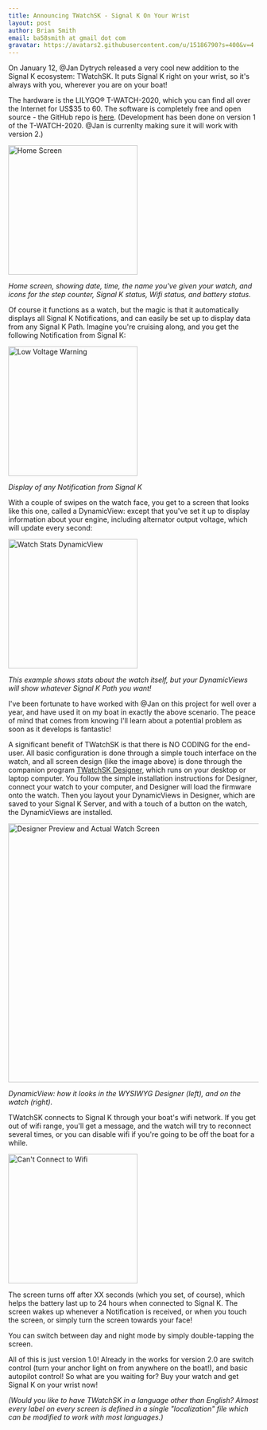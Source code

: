 ```yaml
---
title: Announcing TWatchSK - Signal K On Your Wrist
layout: post
author: Brian Smith
email: ba58smith at gmail dot com
gravatar: https://avatars2.githubusercontent.com/u/15186790?s=400&v=4
---
```


On January 12, @Jan Dytrych released a very cool new addition to the Signal K ecosystem: TWatchSK. It puts Signal K right on your wrist, so it's always with you, wherever you are on your boat!

The hardware is the LILYGO® T-WATCH-2020, which you can find all over the Internet for US$35 to 60. The software is completely free and open source - the GitHub repo is [here](https://github.com/JohnySeven/TWatchSK). (Development has been done on version 1 of the T-WATCH-2020. @Jan is currenlty making sure it will work with version 2.)

<img src="https://user-images.githubusercontent.com/15186790/149951744-9426eb2c-d04e-4c16-aa08-4785fcaee0cc.png" alt="Home Screen" width="260"/>

*Home screen, showing date, time, the name you've given your watch, and icons for the step counter, Signal K status, Wifi status, and battery status.*

Of course it functions as a watch, but the magic is that it automatically displays all Signal K Notifications, and can easily be set up to display data from any Signal K Path. Imagine you're cruising along, and you get the following Notification from Signal K:

<img src="https://user-images.githubusercontent.com/15186790/149951793-35c792a1-a671-4640-abf4-470d7bb43901.png" alt="Low Voltage Warning" width=260/>

*Display of any Notification from Signal K*

With a couple of swipes on the watch face, you get to a screen that looks like this one, called a DynamicView: except that you've set it up to display information about your engine, including alternator output voltage, which will update every second:

<img src="https://user-images.githubusercontent.com/15186790/149951809-2f87b3a3-4294-4392-9b45-9e45762394ab.png" alt="Watch Stats DynamicView" width=260/>

*This example shows stats about the watch itself, but your DynamicViews will show whatever Signal K Path you want!*

I've been fortunate to have worked with @Jan on this project for well over a year, and have used it on my boat in exactly the above scenario. The peace of mind that comes from knowing I'll learn about a potential problem as soon as it develops is fantastic!

A significant benefit of TWatchSK is that there is NO CODING for the end-user. All basic configuration is done through a simple touch interface on the watch, and all screen design (like the image above) is done through the companion program [TWatchSK Designer](https://github.com/JohnySeven/TWatchSKDesigner#twatchskdesigner), which runs on your desktop or laptop computer. You follow the simple installation instructions for Designer, connect your watch to your computer, and Designer will load the firmware onto the watch. Then you layout your DynamicViews in Designer, which are saved to your Signal K Server, and with a touch of a button on the watch, the DynamicViews are installed.

<img src="https://user-images.githubusercontent.com/15186790/149958975-85643519-7302-4f71-94c9-a1366b9c5632.png" alt="Designer Preview and Actual Watch Screen" width=520/>

*DynamicView: how it looks in the WYSIWYG Designer (left), and on the watch (right).*

TWatchSK connects to Signal K through your boat's wifi network. If you get out of wifi range, you'll get a message, and the watch will try to reconnect several times, or you can disable wifi if you're going to be off the boat for a while.

<img src="https://user-images.githubusercontent.com/15186790/149958091-61256132-c60d-4af3-b316-6d82174eab46.png" alt="Can't Connect to Wifi" width=260/>

The screen turns off after XX seconds (which you set, of course), which helps the battery last up to 24 hours when connected to Signal K. The screen wakes up whenever a Notification is received, or when you touch the screen, or simply turn the screen towards your face!

You can switch between day and night mode by simply double-tapping the screen.

All of this is just version 1.0! Already in the works for version 2.0 are switch control (turn your anchor light on from anywhere on the boat!), and basic autopilot control! So what are you waiting for? Buy your watch and get Signal K on your wrist now!

*(Would you like to have TWatchSK in a language other than English? Almost every label on every screen is defined in a single "localization" file which can be modified to work with most languages.)*
